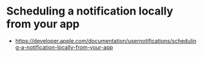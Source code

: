  # Scheduling a notification locally from your app
- https://developer.apple.com/documentation/usernotifications/scheduling-a-notification-locally-from-your-app

